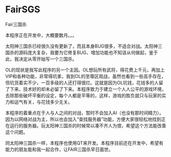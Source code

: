 # FairSGS
Fair三国杀

本程序正在开发中，大概要数月。。。

太阳神三国杀已经很久没有更新了，而且本身BUG很多，不适合对战。太阳神三国杀的源码庞大复杂，我要为它修复BUG、增加功能也不知该从何做起，鉴于此，我决定从零开始写一个三国杀。

OL的现状是我写此程序的另一个主因。OL想玩所有武将，得花费上千元，再加上VIP和各种功能，非常得坑爹。我到OL的至尊区观战，虽然也看到一些高手存在，但坑货着实不少，一百多级的人还打得很烂。这就是因为OL坑钱，花钱多的人留了下来，技术好的却未必留了下来。本程序致力于建立一个人人公平的游戏环境，去除那些破坏平衡的设定，每个人都是平等的，这样，游戏的胜负就只与玩家的实力和运气有关，与花钱多少无关。

本程序的着重点在于人与人之间的对战，暂时不会加入AI（也没有那时间精力）。因为以网络对战为主，所以也会加入“查找服务器”功能，方便大家很轻松地找到正在运行的服务器。玩太阳神三国杀的时候常以凑不齐人为恨，希望这个方法能改善这个问题。

同太阳神三国杀一样，本程序也使用QT来开发。本程序目前还在开发中，希望有能力的朋友能和我一起合作，让FAIR三国杀早日面世。